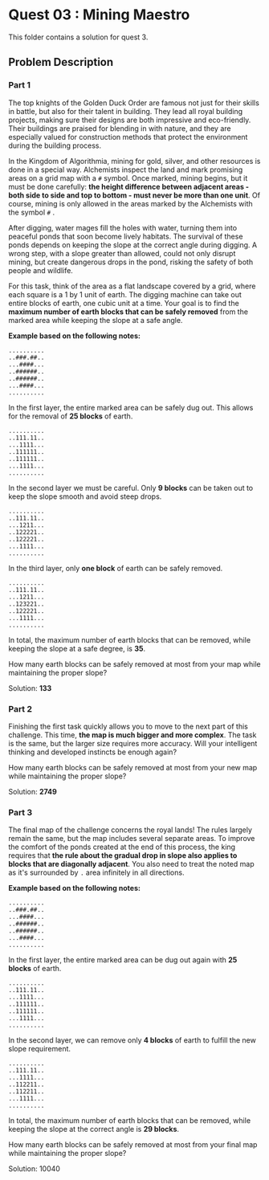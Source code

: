 # Quest 03 : Mining Maestro

This folder contains a solution for quest 3.

## Problem Description

### Part 1

The top knights of the Golden Duck Order are famous not just for their skills in battle, but also for their talent in building. They lead all royal building projects, making sure their designs are both impressive and eco-friendly. Their buildings are praised for blending in with nature, and they are especially valued for construction methods that protect the environment during the building process.

In the Kingdom of Algorithmia, mining for gold, silver, and other resources is done in a special way. Alchemists inspect the land and mark promising areas on a grid map with a `#` symbol. Once marked, mining begins, but it must be done carefully: **the height difference between adjacent areas - both side to side and top to bottom - must never be more than one unit**. Of course, mining is only allowed in the areas marked by the Alchemists with the symbol `#` .

After digging, water mages fill the holes with water, turning them into peaceful ponds that soon become lively habitats. The survival of these ponds depends on keeping the slope at the correct angle during digging. A wrong step, with a slope greater than allowed, could not only disrupt mining, but create dangerous drops in the pond, risking the safety of both people and wildlife.

For this task, think of the area as a flat landscape covered by a grid, where each square is a 1 by 1 unit of earth. The digging machine can take out entire blocks of earth, one cubic unit at a time. Your goal is to find the **maximum number of earth blocks that can be safely removed** from the marked area while keeping the slope at a safe angle.

**Example based on the following notes:**

```
..........
..###.##..
...####...
..######..
..######..
...####...
..........
```

In the first layer, the entire marked area can be safely dug out. This allows for the removal of **25 blocks** of earth.

```
..........
..111.11..
...1111...
..111111..
..111111..
...1111...
..........
```

In the second layer we must be careful. Only **9 blocks** can be taken out to keep the slope smooth and avoid steep drops.

```
..........
..111.11..
...1211...
..122221..
..122221..
...1111...
..........
```

In the third layer, only **one block** of earth can be safely removed.

```
..........
..111.11..
...1211...
..123221..
..122221..
...1111...
..........
```

In total, the maximum number of earth blocks that can be removed, while keeping the slope at a safe degree, is **35**.

How many earth blocks can be safely removed at most from your map while maintaining the proper slope?

Solution: **133**

### Part 2

Finishing the first task quickly allows you to move to the next part of this challenge. This time, **the map is much bigger and more complex**. The task is the same, but the larger size requires more accuracy. Will your intelligent thinking and developed instincts be enough again?

How many earth blocks can be safely removed at most from your new map while maintaining the proper slope?

Solution: **2749**

### Part 3

The final map of the challenge concerns the royal lands! The rules largely remain the same, but the map includes several separate areas. To improve the comfort of the ponds created at the end of this process, the king requires that **the rule about the gradual drop in slope also applies to blocks that are diagonally adjacent**. You also need to treat the noted map as it's surrounded by  `.`  area infinitely in all directions.

**Example based on the following notes:**

```
..........
..###.##..
...####...
..######..
..######..
...####...
..........
```

In the first layer, the entire marked area can be dug out again with **25 blocks** of earth.

```
..........
..111.11..
...1111...
..111111..
..111111..
...1111...
..........
```

In the second layer, we can remove only **4 blocks** of earth to fulfill the new slope requirement.

```
..........
..111.11..
...1111...
..112211..
..112211..
...1111...
..........
```

In total, the maximum number of earth blocks that can be removed, while keeping the slope at the correct angle is **29 blocks**.

How many earth blocks can be safely removed at most from your final map while maintaining the proper slope?

Solution: 10040